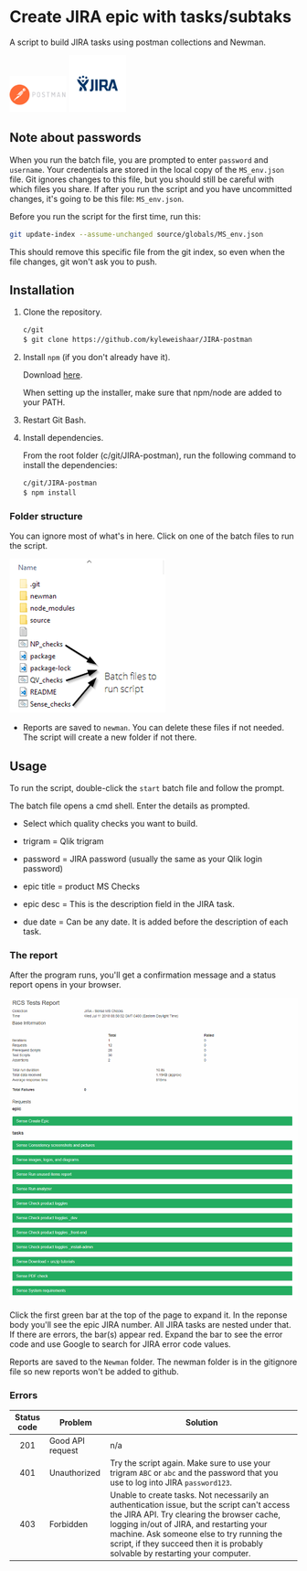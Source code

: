 # Create JIRA epic with tasks/subtaks

A script to build JIRA tasks using postman collections and Newman.

<img src="src/images/postman.png" display="inline-block" width="100px" height="auto">
<img src="src/images/jira.png" display="inline-block" width="100px" height="auto">

## Note about passwords

When you run the batch file, you are prompted to enter `password` and `username`. Your credentials are stored in the local copy of the `MS_env.json` file. Git ignores changes to this file, but you should still be careful with which files you share. If after you run the script and you have uncommitted changes, it's going to be this file: `MS_env.json`.

Before you run the script for the first time, run this:

```bash
git update-index --assume-unchanged source/globals/MS_env.json
```

This should remove this specific file from the git index, so even when the file changes, git won't ask you to push.

## Installation

1. Clone the repository.

    ```bash
    c/git
    $ git clone https://github.com/kyleweishaar/JIRA-postman
    ```

1. Install `npm` (if you don't already have it).

    Download [here](https://www.npmjs.com/get-npm).
    
    When setting up the installer, make sure that npm/node are added to your PATH.
    
1. Restart Git Bash.

1. Install dependencies.

    From the root folder (c/git/JIRA-postman), run the following command to install the dependencies:

    ```bash
    c/git/JIRA-postman
    $ npm install
    ```

### Folder structure

You can ignore most of what's in here. Click on one of the batch files to run the script.

![folder](src/images/folders.png)

- Reports are saved to `newman`. You can delete these files if not needed. The script will create a new folder if not there.

## Usage

To run the script, double-click the `start` batch file and follow the prompt.

The batch file opens a cmd shell. Enter the details as prompted.

- Select which quality checks you want to build.

- trigram = Qlik trigram

- password = JIRA password (usually the same as your Qlik login password)

- epic title = product MS Checks

- epic desc = This is the description field in the JIRA task.

- due date = Can be any date. It is added before the description of each task.

### The report

After the program runs, you'll get a confirmation message and a status report opens in your browser.

![report](src/images/report.png)

Click the first green bar at the top of the page to expand it. In the reponse body you'll see the epic JIRA number. All JIRA tasks are nested under that. If there are errors, the bar(s) appear red. Expand the bar to see the error code and use Google to search for JIRA error code values.

Reports are saved to the `Newman` folder. The newman folder is in the gitignore file so new reports won't be added to github.

### Errors

|Status code|Problem|Solution|
|:---:|---|---|
|201|Good API request|n/a|
|401|Unauthorized|Try the script again. Make sure to use your trigram `ABC` or `abc` and the password that you use to log into JIRA `password123`.|
|403|Forbidden|Unable to create tasks. Not necessarily an authentication issue, but the script can't access the JIRA API. Try clearing the browser cache, logging in/out of JIRA, and restarting your machine. Ask someone else to try running the script, if they succeed then it is probably solvable by restarting your computer.|

